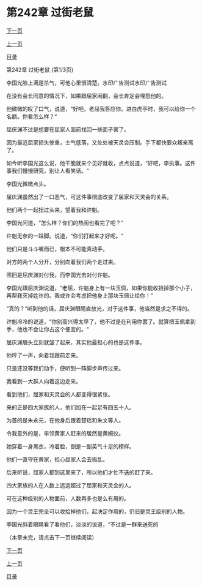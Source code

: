 <h1>第242章    过街老鼠</h1>
            <div><p><a href="./724_%E7%AC%AC242%E7%AB%A0_%E8%BF%87%E8%A1%97%E8%80%81%E9%BC%A0.md">下一页</a></p><p><a href="./722_%E7%AC%AC241%E7%AB%A0_%E5%86%85%E8%AE%A7.md">上一页</a></p><p><a href="../">目录</a></p></div>
            <div><p>第242章    过街老鼠 (第1/3页)</p><p>李国光脸上满是杀气，可他心里很清楚。水印广告测试水印广告测试</p><p>在没有会长同意的情况下，如果跟屈家闹翻，会长肯定会埋怨他的。</p><p>他微微的叹了口气，说道，“好吧，老屈我答应你。进白虎亭时，我可以给你一个名额。你看怎么样？“</p><p>屈庆渊不过是想要在屈家人面前找回一些面子罢了。</p><p>因为最近屈家损失惨重，士气低落，又处处被天灵会压制。手下都快要众叛亲离了。</p><p>如今听李国光这么说，他干脆就来个见好就收，点点说道，“好吧，李执事。这件事我们慢慢研究，别让人看笑话。“</p><p>李国光微微点头。</p><p>屈庆渊虽然出了一口恶气，可这件事彻底改变了屈家和天灵会的关系。</p><p>他们两个一起扭过头来，望着我和许魁。</p><p>李国光问道，“怎么样？你们的热闹也看完了吧？“</p><p>许魁无奈的一跺脚。说道，“你们打起来才好呢。“</p><p>他们只是斗斗嘴而已，根本不可能真动手。</p><p>对方的两个人分开，分别向着我们两个走过来。</p><p>照旧是屈庆渊对付我，而李国光去对付许魁。</p><p>李国光跟屈庆渊说道，“老屈，许魁身上有一块玉佩，如果你能收拾掉那个小子，再帮我灭掉姓许的。我或许会考虑把他身上那块玉佩让给你！“</p><p>“真的？“听到他的话，屈庆渊眼睛直放光，对于这件事，他当然是求之不得的。</p><p>许魁冷冷的说道，“你别高兴得太早了，他不过是在利用你罢了。就算把玉佩拿到手，他也不会让你占这个便宜的。“</p><p>屈庆渊眉头立刻就皱了起来，其实他最担心的也是这件事。</p><p>他哼了一声，向着我跟前走来。</p><p>只是还没等我们动手，便听到一阵脚步声传过来。</p><p>我看到一大群人向着这边走来。</p><p>看到他们，屈家和天灵会的人都变得很紧张。</p><p>来的正是四大家族的人，他们加在一起足有四五十人。</p><p>为首的是朱永元，在他身后跟着楚瑶和朱文等人。</p><p>令我意外的是，率领黄家人赶来的居然是黄婉仪。</p><p>她穿着一身黑衣，冷着脸，倒是一副英气十足的模样。</p><p>他们一直守在黄家，担心屈家人会去捣乱。</p><p>后来听说，屈家人都到这里来了，所以他们才忙不迭的赶了来。</p><p>四大家族的人在人数上远远超过了屈家和天灵会的人。</p><p>可在这种级别的人物面前，人数再多也是么有用的。</p><p>因为一个灵王完全可以收拾掉他们，起决定作用的，仍旧是灵王级别的人物。</p><p>李国光斜着眼睛看了看他们，淡淡的说道，“不过是一群来送死的</p><p>（本章未完，请点击下一页继续阅读）</p></div>
            <div><p><a href="./724_%E7%AC%AC242%E7%AB%A0_%E8%BF%87%E8%A1%97%E8%80%81%E9%BC%A0.md">下一页</a></p><p><a href="./722_%E7%AC%AC241%E7%AB%A0_%E5%86%85%E8%AE%A7.md">上一页</a></p><p><a href="../">目录</a></p></div>